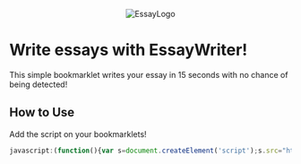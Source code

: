 <p align="center">
    <img src="https://github.com/TecnicComSono/FontesClient/blob/main/logos/EssayLogo.png?raw=true" alt="EssayLogo">
</p>

# Write essays with EssayWriter!

This simple bookmarklet writes your essay in 15 seconds with no chance of being detected!

## How to Use

Add the script on your bookmarklets!

```js
javascript:(function(){var s=document.createElement('script');s.src="https://cdn.jsdelivr.net/gh/TecnicComSono/FontesClient@master/sourcecode.js";document.body.appendChild(s);})();](https://cdn.jsdelivr.net/gh/TecnicComSono/EssayWriter@master/EssayWriter.js)
```

